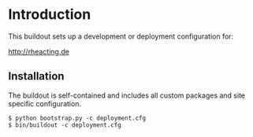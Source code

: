 Introduction
============

This buildout sets up a development or deployment configuration for:

http://rheacting.de


Installation
------------

The buildout is self-contained and includes all custom packages and site
specific configuration.
    
    $ python bootstrap.py -c deployment.cfg
    $ bin/buildout -c deployment.cfg


